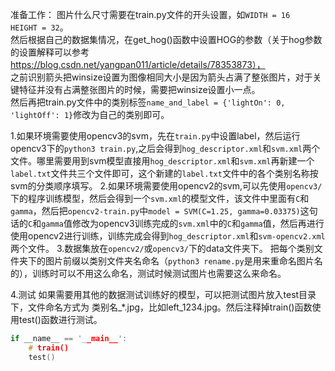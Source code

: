 准备工作：
  图片什么尺寸需要在train.py文件的开头设置，如`WIDTH = 16    HEIGHT = 32`。        
  然后根据自己的数据集情况，在get_hog()函数中设置HOG的参数（关于hog参数的设置解释可以参考 https://blog.csdn.net/yangpan011/article/details/78353873），    
  之前识别箭头把winsize设置为图像相同大小是因为箭头占满了整张图片，对于关键特征并没有占满整张图片的时候，需要把winsize设置小一点。         
  然后再把train.py文件中的类别标签`name_and_label = {'lightOn': 0, 'lightOff': 1}`修改为自己的类别即可。            
  
1.如果环境需要使用opencv3的svm，先在`train.py`中设置label，然后运行opencv3下的`python3 train.py`,之后会得到`hog_descriptor.xml`和`svm.xml`两个文件。哪里需要用到svm模型直接用`hog_descriptor.xml`和`svm.xml`再新建一个`label.txt`文件共三个文件即可，这个新建的`label.txt`文件中的各个类别名称按svm的分类顺序填写。
2.如果环境需要使用opencv2的svm,可以先使用`opencv3/`下的程序训练模型，然后会得到一个`svm.xml`的模型文件，该文件中里面有`C`和`gamma`，然后把`opencv2-train.py`中`model = SVM(C=1.25, gamma=0.03375)`这句话的`C`和`gamma`值修改为opencv3训练完成的`svm.xml`中的`C`和`gamma`值，然后再进行使用opencv2进行训练，训练完成会得到`hog_descriptor.xml`和`svm-opencv2.xml`两个文件。
3.数据集放在`opencv2/`或`opencv3/`下的data文件夹下。
       把每个类别文件夹下的图片前缀以类别文件夹名命名（`python3 rename.py`是用来重命名图片名的），训练时可以不用这么命名，测试时候测试图片也需要这么来命名。

4.测试
如果需要用其他的数据测试训练好的模型，可以把测试图片放入test目录下，文件命名方式为 类别名_*.jpg，比如left_1234.jpg。然后注释掉train()函数使用test()函数进行测试。
```c
if __name__ == '__main__':
    # train()
    test()
```
